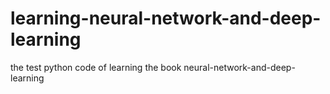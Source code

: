 # learning-neural-network-and-deep-learning
the test python code of learning the book neural-network-and-deep-learning
